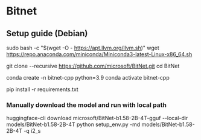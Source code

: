 # Bitnet

## Setup guide (Debian)

sudo bash -c "$(wget -O - https://apt.llvm.org/llvm.sh)"
wget https://repo.anaconda.com/miniconda/Miniconda3-latest-Linux-x86_64.sh

git clone --recursive https://github.com/microsoft/BitNet.git
cd BitNet

conda create -n bitnet-cpp python=3.9
conda activate bitnet-cpp

pip install -r requirements.txt

### Manually download the model and run with local path

huggingface-cli download microsoft/BitNet-b1.58-2B-4T-gguf --local-dir models/BitNet-b1.58-2B-4T
python setup_env.py -md models/BitNet-b1.58-2B-4T -q i2_s
